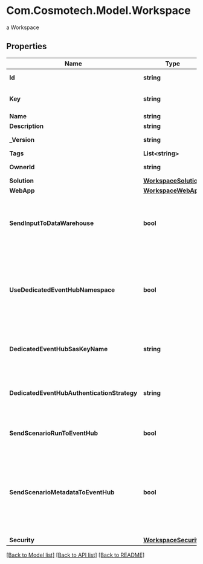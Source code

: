 # Com.Cosmotech.Model.Workspace
a Workspace

## Properties

Name | Type | Description | Notes
------------ | ------------- | ------------- | -------------
**Id** | **string** | the Workspace version unique identifier | [optional] [readonly] 
**Key** | **string** | technical key for resource name convention and version grouping. Must be unique | 
**Name** | **string** | the Workspace name | 
**Description** | **string** | the Workspace description | [optional] 
**_Version** | **string** | the Workspace version MAJOR.MINOR.PATCH. | [optional] 
**Tags** | **List&lt;string&gt;** | the list of tags | [optional] 
**OwnerId** | **string** | the user id which own this workspace | [optional] [readonly] 
**Solution** | [**WorkspaceSolution**](WorkspaceSolution.md) |  | 
**WebApp** | [**WorkspaceWebApp**](WorkspaceWebApp.md) |  | [optional] 
**SendInputToDataWarehouse** | **bool** | default setting for all Scenarios and Run Templates to set whether or not the Dataset values and the input parameters values are send to the DataWarehouse prior to the ScenarioRun | [optional] 
**UseDedicatedEventHubNamespace** | **bool** | Set this property to true to use a dedicated Azure Event Hub Namespace for this Workspace. The Event Hub Namespace must be named \\&#39;&lt;organization_id\\&gt;-&lt;workspace_id\\&gt;\\&#39; (in lower case). This Namespace must also contain two Event Hubs named \\&#39;probesmeasures\\&#39; and \\&#39;scenariorun\\&#39;. | [optional] [default to false]
**DedicatedEventHubSasKeyName** | **string** | the Dedicated Event Hub SAS key name, default to RootManageSharedAccessKey. Use the /secret endpoint to set the key value | [optional] 
**DedicatedEventHubAuthenticationStrategy** | **string** | the Event Hub authentication strategy, SHARED_ACCESS_POLICY or TENANT_CLIENT_CREDENTIALS. Default to the one defined for the tenant. | [optional] 
**SendScenarioRunToEventHub** | **bool** | default setting for all Scenarios and Run Templates to set whether or not the ScenarioRun is send to the Event Hub | [optional] [default to true]
**SendScenarioMetadataToEventHub** | **bool** | Set this property to false to not send scenario metada to Azure Event Hub Namespace for this Workspace. The Event Hub Namespace must be named \\&#39;&lt;organization_id\\&gt;-&lt;workspace_id\\&gt;\\&#39; (in lower case). This Namespace must also contain two Event Hubs named \\&#39;scenariometadata\\&#39; and \\&#39;scenariorunmetadata\\&#39;. | [optional] [default to false]
**Security** | [**WorkspaceSecurity**](WorkspaceSecurity.md) |  | [optional] 

[[Back to Model list]](../README.md#documentation-for-models) [[Back to API list]](../README.md#documentation-for-api-endpoints) [[Back to README]](../README.md)

